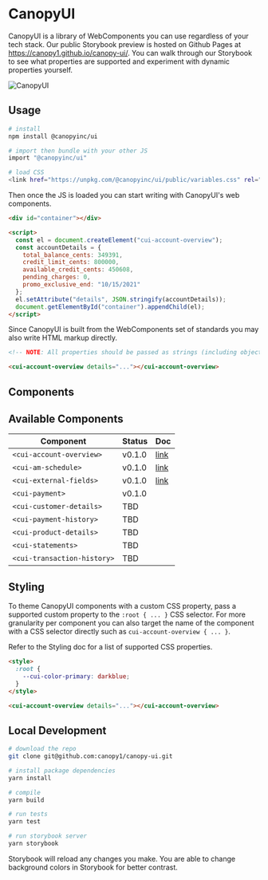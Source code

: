 # CanopyUI

CanopyUI is a library of WebComponents you can use regardless of your tech stack. Our public
Storybook preview is hosted on Github Pages at https://canopy1.github.io/canopy-ui/. You can walk
through our Storybook to see what properties are supported and experiment with dynamic properties
yourself.

![CanopyUI](https://user-images.githubusercontent.com/1096881/110418148-98923f80-805c-11eb-9c70-0654ed0eae00.png)

## Usage

```bash
# install
npm install @canopyinc/ui

# import then bundle with your other JS
import "@canopyinc/ui"

# load CSS
<link href="https://unpkg.com/@canopyinc/ui/public/variables.css" rel="stylesheet'>
```

Then once the JS is loaded you can start writing with CanopyUI's web components.

```html
<div id="container"></div>

<script>
  const el = document.createElement("cui-account-overview");
  const accountDetails = {
    total_balance_cents: 349391,
    credit_limit_cents: 800000,
    available_credit_cents: 450608,
    pending_charges: 0,
    promo_exclusive_end: "10/15/2021"
  };
  el.setAttribute("details", JSON.stringify(accountDetails));
  document.getElementById("container").appendChild(el);
</script>
```

Since CanopyUI is built from the WebComponents set of standards you may also write HTML markup
directly.

```html
<!-- NOTE: All properties should be passed as strings (including objects and arrays.) -->

<cui-account-overview details="..."></cui-account-overview>
```

## Components

## Available Components

| Component                   | Status | Doc |
| --------------------------- | ------ | ---- |
| `<cui-account-overview>`    | v0.1.0 | [link](https://canopy1.github.io/canopy-ui/?path=/docs/components-accountoverview) | 
| `<cui-am-schedule>`         | v0.1.0 | [link](https://canopy1.github.io/canopy-ui/?path=/docs/components-amschedule) | 
| `<cui-external-fields>`     | v0.1.0 | [link](https://canopy1.github.io/canopy-ui/?path=/docs/components-externalfields) |
| `<cui-payment>`             | v0.1.0 | |
| `<cui-customer-details>`    | TBD    | |
| `<cui-payment-history>`     | TBD    | |
| `<cui-product-details>`     | TBD    | |
| `<cui-statements>`          | TBD    | |
| `<cui-transaction-history>` | TBD    | |

## Styling

To theme CanopyUI components with a custom CSS property, pass a supported custom property to the
`:root { ... }` CSS selector. For more granularity per component you can also target the name of the
component with a CSS selector directly such as `cui-account-overview { ... }`.

Refer to the Styling doc for a list of supported CSS properties.

```html
<style>
  :root {
    --cui-color-primary: darkblue;
  }
</style>

<cui-account-overview details="..."></cui-account-overview>
```

## Local Development

```bash
# download the repo
git clone git@github.com:canopy1/canopy-ui.git

# install package dependencies
yarn install

# compile
yarn build

# run tests
yarn test

# run storybook server
yarn storybook
```

Storybook will reload any changes you make. You are able to change background colors in Storybook
for better contrast.
